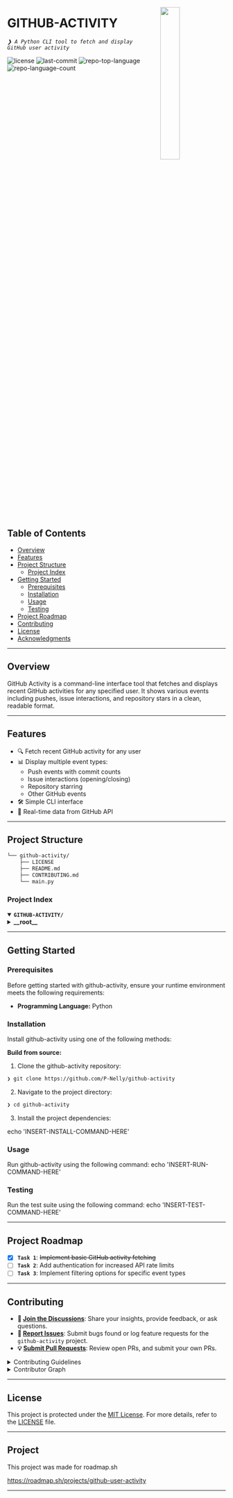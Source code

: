 <div align="left" style="position: relative;">
<img src="https://img.icons8.com/?size=512&id=55494&format=png" align="right" width="30%" style="margin: -20px 0 0 20px;">
<h1>GITHUB-ACTIVITY</h1>
<p align="left">
	<em><code>❯ A Python CLI tool to fetch and display GitHub user activity</code></em>
</p>
<p align="left">
	<img src="https://img.shields.io/github/license/P-Nelly/github-activity?style=default&logo=opensourceinitiative&logoColor=white&color=0080ff" alt="license">
	<img src="https://img.shields.io/github/last-commit/P-Nelly/github-activity?style=default&logo=git&logoColor=white&color=0080ff" alt="last-commit">
	<img src="https://img.shields.io/github/languages/top/P-Nelly/github-activity?style=default&color=0080ff" alt="repo-top-language">
	<img src="https://img.shields.io/github/languages/count/P-Nelly/github-activity?style=default&color=0080ff" alt="repo-language-count">
</p>
<p align="left"><!-- default option, no dependency badges. -->
</p>
<p align="left">
	<!-- default option, no dependency badges. -->
</p>
</div>
<br clear="right">

## Table of Contents

- [ Overview](##-overview)
- [ Features](#-features)
- [ Project Structure](#-project-structure)
  - [ Project Index](#-project-index)
- [ Getting Started](#-getting-started)
  - [ Prerequisites](#-prerequisites)
  - [ Installation](#-installation)
  - [ Usage](#-usage)
  - [ Testing](#-testing)
- [ Project Roadmap](#-project-roadmap)
- [ Contributing](#-contributing)
- [ License](#-license)
- [ Acknowledgments](#-acknowledgments)

---

## Overview

GitHub Activity is a command-line interface tool that fetches and displays recent GitHub activities for any specified user. It shows various events including pushes, issue interactions, and repository stars in a clean, readable format.

---

## Features

- 🔍 Fetch recent GitHub activity for any user
- 📊 Display multiple event types:
  - Push events with commit counts
  - Issue interactions (opening/closing)
  - Repository starring
  - Other GitHub events
- 🛠️ Simple CLI interface
- 🔄 Real-time data from GitHub API

---

## Project Structure

```sh
└── github-activity/
    ├── LICENSE
    ├── README.md
    ├── CONTRIBUTING.md
    └── main.py
```


###  Project Index
<details open>
	<summary><b><code>GITHUB-ACTIVITY/</code></b></summary>
	<details> <!-- __root__ Submodule -->
		<summary><b>__root__</b></summary>
		<blockquote>
			<table>
			<tr>
				<td><b><a href='https://github.com/P-Nelly/github-activity/blob/master/main.py'>main.py</a></b></td>
				<td><code>❯ Main script containing the GitHub activity fetching and display logic</code></td>
			</tr>
			</table>
		</blockquote>
	</details>
</details>

---
##  Getting Started

###  Prerequisites

Before getting started with github-activity, ensure your runtime environment meets the following requirements:

- **Programming Language:** Python


###  Installation

Install github-activity using one of the following methods:

**Build from source:**

1. Clone the github-activity repository:
```sh
❯ git clone https://github.com/P-Nelly/github-activity
```

2. Navigate to the project directory:
```sh
❯ cd github-activity
```

3. Install the project dependencies:

echo 'INSERT-INSTALL-COMMAND-HERE'



###  Usage
Run github-activity using the following command:
echo 'INSERT-RUN-COMMAND-HERE'

###  Testing
Run the test suite using the following command:
echo 'INSERT-TEST-COMMAND-HERE'

---
##  Project Roadmap

- [X] **`Task 1`**: <strike>Implement basic GitHub activity fetching</strike>
- [ ] **`Task 2`**: Add authentication for increased API rate limits
- [ ] **`Task 3`**: Implement filtering options for specific event types

---

##  Contributing

- **💬 [Join the Discussions](https://github.com/P-Nelly/github-activity/discussions)**: Share your insights, provide feedback, or ask questions.
- **🐛 [Report Issues](https://github.com/P-Nelly/github-activity/issues)**: Submit bugs found or log feature requests for the `github-activity` project.
- **💡 [Submit Pull Requests](https://github.com/P-Nelly/github-activity/blob/main/CONTRIBUTING.md)**: Review open PRs, and submit your own PRs.

<details closed>
<summary>Contributing Guidelines</summary>

1. **Fork the Repository**: Start by forking the project repository to your github account.
2. **Clone Locally**: Clone the forked repository to your local machine using a git client.
   ```sh
   git clone https://github.com/P-Nelly/github-activity
   ```
3. **Create a New Branch**: Always work on a new branch, giving it a descriptive name.
   ```sh
   git checkout -b new-feature-x
   ```
4. **Make Your Changes**: Develop and test your changes locally.
5. **Commit Your Changes**: Commit with a clear message describing your updates.
   ```sh
   git commit -m 'Implemented new feature x.'
   ```
6. **Push to github**: Push the changes to your forked repository.
   ```sh
   git push origin new-feature-x
   ```
7. **Submit a Pull Request**: Create a PR against the original project repository. Clearly describe the changes and their motivations.
8. **Review**: Once your PR is reviewed and approved, it will be merged into the main branch. Congratulations on your contribution!
</details>

<details closed>
<summary>Contributor Graph</summary>
<br>
<p align="left">
   <a href="https://github.com{/P-Nelly/github-activity/}graphs/contributors">
      <img src="https://contrib.rocks/image?repo=P-Nelly/github-activity">
   </a>
</p>
</details>

---

##  License

This project is protected under the [MIT License](https://choosealicense.com/licenses/mit/). For more details, refer to the [LICENSE](LICENSE) file.

---

## Project

This project was made for roadmap.sh

https://roadmap.sh/projects/github-user-activity

---

